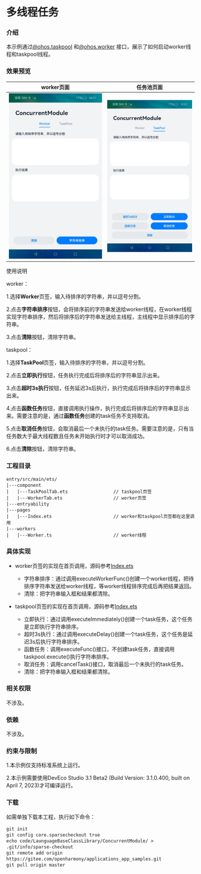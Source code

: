 # 多线程任务

### 介绍

本示例通过[@ohos.taskpool](https://gitee.com/openharmony/docs/blob/master/zh-cn/application-dev/reference/apis/js-apis-taskpool.md)
和[@ohos.worker](https://gitee.com/openharmony/docs/blob/master/zh-cn/application-dev/reference/apis/js-apis-worker.md) 接口，展示了如何启动worker线程和taskpool线程。

### 效果预览

|worker页面|任务池页面|
|---|---|
|![](screenshots/device/worker.jpg)|![](screenshots/device/taskpool.jpg)|

使用说明

worker：

1.选择**Worker**页签，输入待排序的字符串，并以逗号分割。

2.点击**字符串排序**按钮，会将排序前的字符串发送给worker线程，在worker线程实现字符串排序，然后将排序后的字符串发送给主线程，主线程中显示排序后的字符串。

3.点击**清除**按钮，清除字符串。

taskpool：

1.选择**TaskPool**页签，输入待排序的字符串，并以逗号分割。

2.点击**立即执行**按钮，任务执行完成后将排序后的字符串显示出来。

3.点击**超时3s执行**按钮，任务延迟3s后执行，执行完成后将排序后的字符串显示出来。

4.点击**函数任务**按钮，直接调用执行操作，执行完成后将排序后的字符串显示出来。需要注意的是，通过**函数任务**创建的task任务不支持取消。

5.点击**取消任务**按钮，会取消最后一个未执行的task任务。需要注意的是，只有当任务数大于最大线程数且任务未开始执行时才可以取消成功。

6.点击**清除**按钮，清除字符串。

### 工程目录

```
entry/src/main/ets/
|---component
|   |---TaskPoolTab.ets                 // taskpool页签
|   |---WorkerTab.ets                   // worker页签
|---entryability
|---pages
|   |---Index.ets                       // worker和taskpool页签都在这里调用
|---workers
|   |---Worker.ts                       // worker线程
``` 

### 具体实现

* worker页签的实现在首页调用，源码参考[Index.ets](https://gitee.com/openharmony/applications_app_samples/blob/master/code/LaunguageBaseClassLibrary/ConcurrentModule/entry/src/main/ets/pages/Index.ets)
  * 字符串排序：通过调用executeWorkerFunc()创建一个worker线程，把待排序字符串发送给worker线程，等worker线程排序完成后再把结果返回。
  * 清除：把字符串输入框和结果都清除。

* taskpool页签的实现在首页调用，源码参考[Index.ets](https://gitee.com/openharmony/applications_app_samples/blob/master/code/LaunguageBaseClassLibrary/ConcurrentModule/entry/src/main/ets/pages/Index.ets)
  * 立即执行：通过调用executeImmediately()创建一个task任务，这个任务是立即执行字符串排序。
  * 超时3s执行：通过调用executeDelay()创建一个task任务，这个任务是延迟3s后执行字符串排序。
  * 函数任务：调用executeFunc()接口，不创建task任务，直接调用taskpool.execute()执行字符串排序。
  * 取消任务：调用cancelTask()接口，取消最后一个未执行的task任务。
  * 清除：把字符串输入框和结果都清除。

### 相关权限

不涉及。

### 依赖

不涉及。

### 约束与限制

1.本示例仅支持标准系统上运行。

2.本示例需要使用DevEco Studio 3.1 Beta2 (Build Version: 3.1.0.400, built on April 7, 2023)才可编译运行。

### 下载

如需单独下载本工程，执行如下命令：

````
git init
git config core.sparsecheckout true
echo code/LaunguageBaseClassLibrary/ConcurrentModule/ > .git/info/sparse-checkout
git remote add origin https://gitee.com/openharmony/applications_app_samples.git
git pull origin master
````